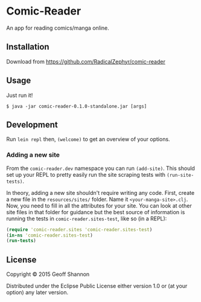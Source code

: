 # Comic-Reader

An app for reading comics/manga online.

## Installation

Download from https://github.com/RadicalZephyr/comic-reader

## Usage

Just run it!

    $ java -jar comic-reader-0.1.0-standalone.jar [args]

## Development

Run `lein repl` then, `(welcome)` to get an overview of your options.

### Adding a new site

From the `comic-reader.dev` namespace you can run `(add-site)`. This
should set up your REPL to pretty easily run the site scraping tests
with `(run-site-tests)`.

In theory, adding a new site shouldn't require writing any code.
First, create a new file in the `resources/sites/` folder. Name it
`<your-manga-site>.clj`. Now, you need to fill in all the attributes
for your site. You can look at other site files in that folder for
guidance but the best source of information is running the tests in
`comic-reader.sites-test`, like so (in a REPL):

``` clojure
(require 'comic-reader.sites 'comic-reader.sites-test)
(in-ns 'comic-reader.sites-test)
(run-tests)
```

## License

Copyright © 2015 Geoff Shannon

Distributed under the Eclipse Public License either version 1.0 or (at
your option) any later version.
